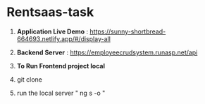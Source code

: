 # Rentsaas-task

1. **Application Live Demo** : https://sunny-shortbread-664693.netlify.app/#/display-all

2. **Backend Server** : https://employeecrudsystem.runasp.net/api


3. **To Run Frontend project local**
  1. git clone
  2. run the local server " ng s -o "
